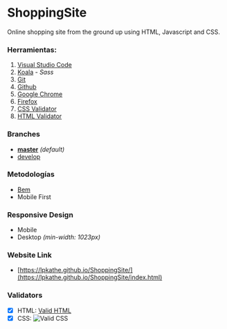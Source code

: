 # ShoppingSite
Online shopping site from the ground up using HTML, Javascript and CSS.


### Herramientas:
1. [Visual Studio Code](https://code.visualstudio.com/)
2. [Koala](http://koala-app.com/) *- Sass*
3. [Git](https://git-scm.com/)
4. [Github](https://github.com/)
5. [Google Chrome](https://www.google.com/intl/es/chrome/)
6. [Firefox](https://www.mozilla.org/es-ES/firefox/new/)
7. [CSS Validator](https://jigsaw.w3.org/css-validator/)
8. [HTML Validator](https://validator.w3.org/) 

### Branches
* **[master](https://github.com/lpkathe/ShoppingSite/tree/master)** *(default)*
* [develop](https://github.com/lpkathe/ShoppingSite/tree/develop)

### Metodologías
* [Bem](http://getbem.com/introduction/)
* Mobile First

### Responsive Design
* Mobile 
* Desktop *(min-width: 1023px)*

### Website Link
 * [https://lpkathe.github.io/ShoppingSite/](https://lpkathe.github.io/ShoppingSite/index.html)

 ### Validators
 - [x] HTML: [Valid HTML](https://validator.w3.org/nu/?doc=https%3A%2F%2Flpkathe.github.io%2FShoppingSite%2F)
 - [x] CSS:  ![Valid CSS](http://jigsaw.w3.org/css-validator/images/vcss)
